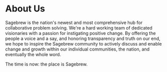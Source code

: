 # About Us #

Sagebrew is the nation's newest and most comprehensive
hub for collaborative problem solving. We're a hard working team of dedicated 
visionaries with a passion for instigating positive change. By offering the 
people a voice and a say, and honoring transparency and truth on our end, we 
hope to inspire the Sagebrew community to actively discuss and enable change 
and growth within our individual communities, the nation, and eventually the 
whole word.

The time is now: the place is Sagebrew. 
